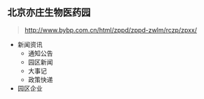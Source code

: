 ## 北京亦庄生物医药园

> http://www.bybp.com.cn/html/zppd/zppd-zwlm/rczp/zpxx/

* 新闻资讯
    * 通知公告
    * 园区新闻
    * 大事记
    * 政策快递
* 园区企业